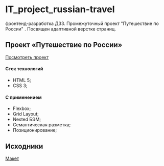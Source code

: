 # IT_project_russian-travel

фронтенд-разработка ДЗЗ. Промежуточный проект "Путешествие по России" . Посвящен адаптивной верстке страниц.

## Проект «Путешествие по России»  

[Посмотреть проект](file://wsl.localhost/Ubuntu-22.04/home/ali_/IT_project_russian-travel/IT_project_russian-travel/index.html)

#### Стек технологий

* HTML 5;
* CSS 3;

#### С применением

* Flexbox;
* Grid Layout;
* Nested БЭМ;
* Семантическая разметка;
* Позиционирование;

## Исходники

[Макет](https://www.figma.com/file/5S2WSbEFL6awjVWJ0NWL8Q/Sprint-3_-Russia-_-desktop-mobile?node-id=28503%3A0)
